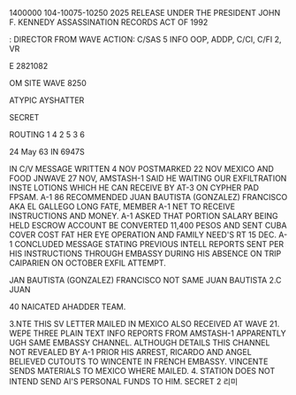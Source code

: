 1400000
104-10075-10250
2025 RELEASE UNDER THE PRESIDENT JOHN F. KENNEDY ASSASSINATION RECORDS ACT OF 1992

: DIRECTOR
FROM
WAVE
ACTION: C/SAS 5
INFO
OOP, ADDP, C/CI, C/FI 2, VR

E 2821082

OM SITE WAVE 8250

ATYPIC AYSHATTER

SECRET

ROUTING
1
4
2
5
3
6

24 May 63 IN 6947S

IN C/V MESSAGE WRITTEN 4 NOV POSTMARKED 22 NOV MEXICO AND
FOOD JNWAVE 27 NOV, AMSTASH-1 SAID HE WAITING OUR EXFILTRATION
INSTE LOTIONS WHICH HE CAN RECEIVE BY AT-3 ON CYPHER PAD FPSAM. A-1
86
RECOMMENDED JUAN BAUTISTA (GONZALEZ) FRANCISCO AKA EL GALLEGO LONG
FATE, MEMBER A-1 NET TO RECEIVE INSTRUCTIONS AND MONEY. A-1 ASKED
THAT PORTION SALARY BEING HELD ESCROW ACCOUNT BE CONVERTED 11,400
PESOS AND SENT CUBA COVER COST FAT HER EYE OPERATION AND FAMILY NEED'S
RT 15 DEC. A-1 CONCLUDED MESSAGE STATING PREVIOUS INTELL REPORTS SENT
PER HIS INSTRUCTIONS THROUGH EMBASSY DURING HIS ABSENCE ON TRIP
CAIPARIEN ON OCTOBER EXFIL ATTEMPT.

JAN BAUTISTA (GONZALEZ) FRANCISCO NOT SAME JUAN BAUTISTA
2.C JUAN

40 NAICATED AHADDER TEAM.

3.NTE THIS SV LETTER MAILED IN MEXICO ALSO RECEIVED AT WAVE
21. WEPE THREE PLAIN TEXT INFO REPORTS FROM AMSTASH-1 APPARENTLY
UGH SAME EMBASSY CHANNEL. ALTHOUGH DETAILS THIS CHANNEL NOT
REVEALED BY A-1 PRIOR HIS ARREST, RICARDO AND ANGEL BELIEVED CUTOUTS
TO WINCENTE IN FRENCH EMBASSY. VINCENTE SENDS MATERIALS TO MEXICO
WHERE MAILED.
4.
STATION DOES NOT INTEND SEND AI'S PERSONAL FUNDS TO HIM.
SECRET
2
리미

